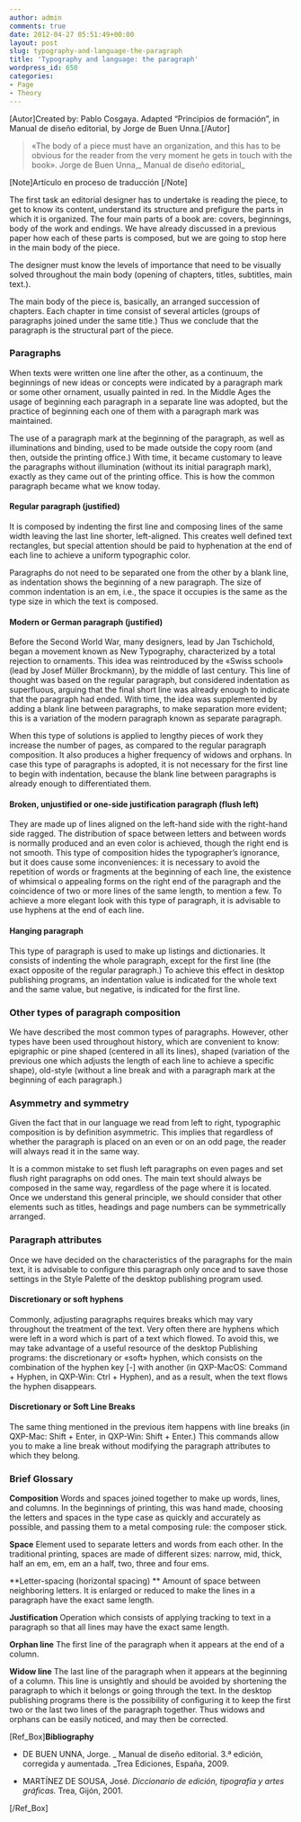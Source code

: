 ```yaml
---
author: admin
comments: true
date: 2012-04-27 05:51:49+00:00
layout: post
slug: typography-and-language-the-paragraph
title: 'Typography and language: the paragraph'
wordpress_id: 650
categories:
- Page
- Theory
---
```


[Autor]Created by: Pablo Cosgaya. Adapted “Principios de formación”, in Manual de diseño editorial, by Jorge de Buen Unna.[/Autor]


> «The body of a piece must have an organization, and this has to be obvious for the reader from the very moment he gets in touch with the book». Jorge de Buen Unna,_ Manual de diseño editorial_



[Note]Artículo en proceso de traducción [/Note]

The first task an editorial designer has to undertake is reading the piece, to get to know its content, understand its structure and prefigure the parts in which it is organized. The four main parts of a book are: covers, beginnings, body of the work and endings. We have already discussed in a previous paper how each of these parts is composed, but we are going to stop here in the main body of the piece.

The designer must know the levels of importance that need to be visually solved throughout the main body (opening of chapters, titles, subtitles, main text.).

The main body of the piece is, 
basically, an arranged succession of chapters. Each chapter in time consist of several articles (groups of paragraphs joined under the same title.) Thus we conclude that the paragraph is the structural part of the piece.


### Paragraphs


When texts were written one line after the other, as a continuum, the beginnings of new ideas or concepts were indicated by a paragraph mark or some other ornament, usually painted in red. In the Middle Ages the usage of beginning each paragraph in a separate line was adopted, but the practice of beginning each one of them with a paragraph mark was maintained.

The use of a paragraph mark at the beginning of the paragraph, as well as illuminations and binding, used to be made outside the copy room (and then, outside the printing office.) With time, it became customary to leave the paragraphs without illumination (without its initial paragraph mark), exactly as they came out of the printing office. This is how the common paragraph became what we know today.


#### Regular paragraph (justified)


It is composed by indenting the first line and composing lines of the same width leaving the last line shorter, left-aligned. This creates well defined text rectangles, but special attention should be paid to hyphenation at the end of each line to achieve a uniform typographic color.

Paragraphs do not need to be separated one from the other by a blank line, as indentation shows the beginning of a new paragraph. The size of common indentation is an em, i.e., the space it occupies is the same as the type size in which the text is composed.


#### Modern or German paragraph (justified)


Before the Second World War, many designers, lead by Jan Tschichold, began a movement known as New Typography, characterized by a total rejection to ornaments. This idea was reintroduced by the «Swiss school» (lead by Josef Müller Brockmann), by the middle of last century. This line of thought was based on the regular paragraph, but considered indentation as superfluous, arguing that the final short line was already enough to indicate that the paragraph had ended. With time, the idea was supplemented by adding a blank line between paragraphs, to make separation more evident; this is a variation of the modern paragraph known as separate paragraph.

When this type of solutions is applied to lengthy pieces of work they increase the number of pages, as compared to the regular paragraph composition. It also produces a higher frequency of widows and orphans. In case this type of paragraphs is adopted, it is not necessary for the first line to begin with indentation, because the blank line between paragraphs is already enough to differentiated them.


#### Broken, unjustified or one-side justification paragraph (flush left)


They are made up of lines aligned on the left-hand side with the right-hand side ragged. The distribution of space between letters and between words is normally produced and an even color is achieved, though the right end is not smooth. This type of composition hides the typographer’s ignorance, but it does cause some inconveniences: it is necessary to avoid the repetition of words or fragments at the beginning of each line, the existence of whimsical o appealing forms on the right end of the paragraph and the coincidence of two or more lines of the same length, to mention a few. To achieve a more elegant look with this type of paragraph, it is advisable to use hyphens at the end of each line.


#### Hanging paragraph


This type of paragraph is used to make up listings and dictionaries. It consists of indenting the whole paragraph, except for the first line (the exact opposite of the regular paragraph.) To achieve this effect in desktop publishing programs, an indentation value is indicated for the whole text and the same value, but negative, is indicated for the first line.


### Other types of paragraph composition


We have described the most common types of paragraphs. However, other types have been used throughout history, which are convenient to know: epigraphic or pine shaped (centered in all its lines), shaped (variation of the previous one which adjusts the length of each line to achieve a specific shape), old-style (without a line break and with a paragraph mark at the beginning of each paragraph.)


### Asymmetry and symmetry


Given the fact that in our language we read from left to right, typographic composition is by definition asymmetric. This implies that regardless of whether the paragraph is placed on an even or on an odd page, the reader will always read it in the same way.

It is a common mistake to set flush left paragraphs on even pages and set flush right paragraphs on odd ones. The main text should always be composed in the same way, regardless of the page where it is located. Once we understand this general principle, we should consider that other elements such as titles, headings and page numbers can be symmetrically arranged.


### Paragraph attributes


Once we have decided on the characteristics of the paragraphs for the main text, it is advisable to configure this paragraph only once and to save those settings in the Style Palette of the desktop publishing program used.


#### Discretionary or soft hyphens


Commonly, adjusting paragraphs requires breaks which may vary throughout the treatment of the text. Very often there are hyphens which were left in a word which is part of a text which flowed. To avoid this, we may take advantage of a useful resource of the desktop Publishing programs: the discretionary or «soft» hyphen, which consists on the combination of the hyphen key [-] with another (in QXP-MacOS: Command + Hyphen, in QXP-Win: Ctrl + Hyphen), and as a result, when the text flows the hyphen disappears.


#### Discretionary or Soft Line Breaks


The same thing mentioned in the previous item happens with line breaks (in QXP-Mac: Shift + Enter, in QXP-Win: Shift + Enter.) This commands allow you to make a line break without modifying the paragraph attributes to which they belong.


### Brief Glossary


**Composition**
Words and spaces joined together to make up words, lines, and columns. In the beginnings of printing, this was hand made, choosing the letters and spaces in the type case as quickly and accurately as possible, and passing them to a metal composing rule: the composer stick.

**Space**
Element used to separate letters and words from each other. In the traditional printing, spaces are made of different sizes: narrow, mid, thick, half an em, em, em an a half, two, three and four ems.

**Letter-spacing (horizontal spacing) **
Amount of space between neighboring letters. It is enlarged or reduced to make the lines in a paragraph have the exact same length.

**Justification**
Operation which consists of applying tracking to text in a paragraph so that all lines may have the exact same length.

**Orphan line**
The first line of the paragraph when it appears at the end of a column.

**Widow line**
The last line of the paragraph when it appears at the beginning of a column. This line is unsightly and should be avoided by shortening the paragraph to which it belongs or going through the text. In the desktop publishing programs there is the possibility of configuring it to keep the first two or the last two lines of the paragraph together. Thus widows and orphans can be easily noticed, and may then be corrected.

[Ref_Box]**Bibliography**



	
  * DE BUEN UNNA, Jorge. _ Manual de diseño editorial. 3.ª edición, corregida y aumentada. _Trea Ediciones, España, 2009.

	
  * MARTÍNEZ DE SOUSA, José. _Diccionario de edición, tipografía y artes gráficas._ Trea, Gijón, 2001.


[/Ref_Box]
